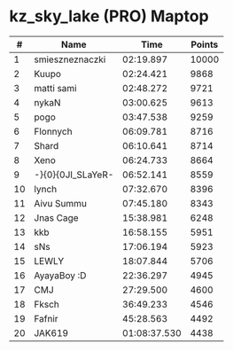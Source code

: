 # kz_sky_lake (PRO) Maptop

|  # | Name | Time | Points |
|-------------- | -------------- | -------------- | -------------- | 
| 1 | smieszneznaczki | 02:19.897 | 10000 | 
| 2 | Kuupo | 02:24.421 | 9868 | 
| 3 | matti sami | 02:48.272 | 9721 | 
| 4 | nykaN | 03:00.625 | 9613 | 
| 5 | pogo | 03:47.538 | 9259 | 
| 6 | Flonnych | 06:09.781 | 8716 | 
| 7 | Shard | 06:10.641 | 8714 | 
| 8 | Xeno | 06:24.733 | 8664 | 
| 9 | -}{0}{0JI_SLaYeR- | 06:52.141 | 8559 | 
| 10 | lynch | 07:32.670 | 8396 | 
| 11 | Aivu Summu | 07:45.180 | 8343 | 
| 12 | Jnas Cage | 15:38.981 | 6248 | 
| 13 | kkb | 16:58.155 | 5951 | 
| 14 | sNs | 17:06.194 | 5923 | 
| 15 | LEWLY | 18:07.844 | 5706 | 
| 16 | AyayaBoy :D | 22:36.297 | 4945 | 
| 17 | CMJ | 27:29.500 | 4600 | 
| 18 | Fksch | 36:49.233 | 4546 | 
| 19 | Fafnir | 45:28.563 | 4492 | 
| 20 | JAK619 | 01:08:37.530 | 4438 | 

